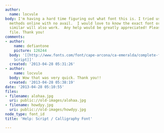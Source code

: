 ```yaml
---
author:
  name: locvule
body: I'm having a hard time figuring out what font this is. I tried using various
  methods online with no avail.  I would love to know the exact font or anything very
  similar will also work.  Any help would be greatly appreciated! Please see attached
  file. Thank you!
comments:
- author:
    name: defiantone
    picture: 126244
  body: '[[http://www.fonts.com/font/cape-arcona/ca-emeralda/complete-family-pack|Emeralda
    Script]]'
  created: '2013-04-28 05:31:26'
- author:
    name: locvule
  body: Wow that was very quick. Thank you!!
  created: '2013-04-28 05:38:19'
date: '2013-04-28 05:10:55'
files:
- filename: alohaa.jpg
  uri: public://old-images/alohaa.jpg
- filename: howdyy.jpg
  uri: public://old-images/howdyy.jpg
node_type: font_id
title: 'Help: Script / Calligraphy Font'

---
```

